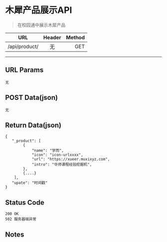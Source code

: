 # 木犀产品展示API

> 在校园通中展示木犀产品

| URL |  Header | Method |
| ------------- |:-------------:| -----:|
| /api/product/ | 无 | GET |

<hr/>

## URL Params

    无

## POST Data(json)

    无

## Return Data(json)

    {
       "_product": [
            {
                "name": "学而",
                "icon": "icon-urlxxxx",
                "url": "https://xueer.muxixyz.com",
                "intro": "华师课程经验挖掘机",
            },
            {....}
        ],
       "upate": "时间戳"
    }

## Status Code

    200 OK
    502 服务器端异常

## Notes
